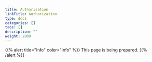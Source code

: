 ```yaml
---
title: Authorization
linkTitle: Authorization
type: docs
categories: []
tags: []
description: ""
weight: 2000
---
```


{{% alert title="Info" color="info" %}}
This page is being prepared.
{{% /alert %}}
